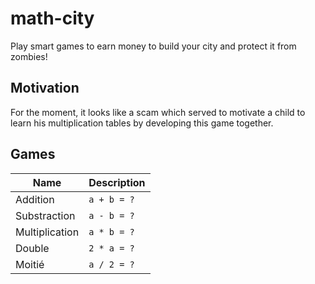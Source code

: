 # math-city

Play smart games to earn money to build your city and protect it from zombies!

## Motivation

For the moment, it looks like a scam which served to motivate a child to learn his multiplication tables by developing this game together.

## Games

| Name           | Description |
| -------------- | ----------- |
| Addition       | `a + b = ?` |
| Substraction   | `a - b = ?` |
| Multiplication | `a * b = ?` |
| Double         | `2 * a = ?` |
| Moitié         | `a / 2 = ?` |

